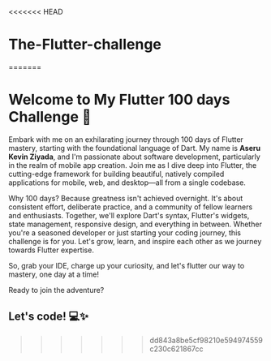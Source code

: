 <<<<<<< HEAD
# The-Flutter-challenge
=======
# Welcome to My Flutter 100 days Challenge 🚀

Embark with me on an exhilarating journey through 100 days of Flutter mastery, starting with the foundational language of Dart. My name is **Aseru Kevin Ziyada**, and I'm passionate about software development, particularly in the realm of mobile app creation. Join me as I dive deep into Flutter, the cutting-edge framework for building beautiful, natively compiled applications for mobile, web, and desktop—all from a single codebase.

Why 100 days? Because greatness isn't achieved overnight. It's about consistent effort, deliberate practice, and a community of fellow learners and enthusiasts. Together, we'll explore Dart's syntax, Flutter's widgets, state management, responsive design, and everything in between. Whether you're a seasoned developer or just starting your coding journey, this challenge is for you. Let's grow, learn, and inspire each other as we journey towards Flutter expertise.

So, grab your IDE, charge up your curiosity, and let's flutter our way to mastery, one day at a time!

Ready to join the adventure? 
## Let's code! 💻✨

>>>>>>> dd843a8be5cf98210e594974559c230c621867cc
